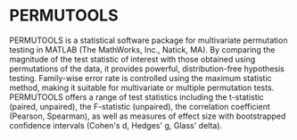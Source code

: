 # PERMUTOOLS
PERMUTOOLS is a statistical software package for multivariate permutation testing in MATLAB (The MathWorks, Inc., Natick, MA). By comparing the magnitude of the test statistic of interest with those obtained using permutations of the data, it provides powerful, distribution-free hypothesis testing. Family-wise error rate is controlled using the maximum statistic method, making it suitable for multivariate or multiple permutation tests. PERMUTOOLS offers a range of test statistics including the t-statistic (paired, unpaired), the F-statistic (unpaired), the correlation coefficient (Pearson, Spearman), as well as measures of effect size with bootstrapped confidence intervals (Cohen's d, Hedges' g, Glass' delta).
